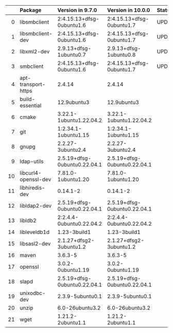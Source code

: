 <!-- markdown-link-check-disable -->

|    | Package              | Version in 9.7.0             | Version in 10.0.0            | Status   |
|---:|:---------------------|:-----------------------------|:-----------------------------|:---------|
|  0 | libsmbclient         | 2:4.15.13+dfsg-0ubuntu1.6    | 2:4.15.13+dfsg-0ubuntu1.7    | UPDATED  |
|  1 | libsmbclient-dev     | 2:4.15.13+dfsg-0ubuntu1.6    | 2:4.15.13+dfsg-0ubuntu1.7    | UPDATED  |
|  2 | libxml2-dev          | 2.9.13+dfsg-1ubuntu0.7       | 2.9.13+dfsg-1ubuntu0.8       | UPDATED  |
|  3 | smbclient            | 2:4.15.13+dfsg-0ubuntu1.6    | 2:4.15.13+dfsg-0ubuntu1.7    | UPDATED  |
|  4 | apt-transport-https  | 2.4.14                       | 2.4.14                       |          |
|  5 | build-essential      | 12.9ubuntu3                  | 12.9ubuntu3                  |          |
|  6 | cmake                | 3.22.1-1ubuntu1.22.04.2      | 3.22.1-1ubuntu1.22.04.2      |          |
|  7 | git                  | 1:2.34.1-1ubuntu1.15         | 1:2.34.1-1ubuntu1.15         |          |
|  8 | gnupg                | 2.2.27-3ubuntu2.4            | 2.2.27-3ubuntu2.4            |          |
|  9 | ldap-utils           | 2.5.19+dfsg-0ubuntu0.22.04.1 | 2.5.19+dfsg-0ubuntu0.22.04.1 |          |
| 10 | libcurl4-openssl-dev | 7.81.0-1ubuntu1.20           | 7.81.0-1ubuntu1.20           |          |
| 11 | libhiredis-dev       | 0.14.1-2                     | 0.14.1-2                     |          |
| 12 | libldap2-dev         | 2.5.19+dfsg-0ubuntu0.22.04.1 | 2.5.19+dfsg-0ubuntu0.22.04.1 |          |
| 13 | libldb2              | 2:2.4.4-0ubuntu0.22.04.2     | 2:2.4.4-0ubuntu0.22.04.2     |          |
| 14 | libleveldb1d         | 1.23-3build1                 | 1.23-3build1                 |          |
| 15 | libsasl2-dev         | 2.1.27+dfsg2-3ubuntu1.2      | 2.1.27+dfsg2-3ubuntu1.2      |          |
| 16 | maven                | 3.6.3-5                      | 3.6.3-5                      |          |
| 17 | openssl              | 3.0.2-0ubuntu1.19            | 3.0.2-0ubuntu1.19            |          |
| 18 | slapd                | 2.5.19+dfsg-0ubuntu0.22.04.1 | 2.5.19+dfsg-0ubuntu0.22.04.1 |          |
| 19 | unixodbc-dev         | 2.3.9-5ubuntu0.1             | 2.3.9-5ubuntu0.1             |          |
| 20 | unzip                | 6.0-26ubuntu3.2              | 6.0-26ubuntu3.2              |          |
| 21 | wget                 | 1.21.2-2ubuntu1.1            | 1.21.2-2ubuntu1.1            |          |